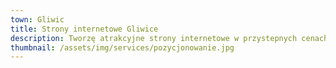 ```yaml
---
town: Gliwic
title: Strony internetowe Gliwice
description: Tworzę atrakcyjne strony internetowe w przystepnych cenach dla firm z Gliwic. Zadzwoń do mnie +48 788 660 190
thumbnail: /assets/img/services/pozycjonowanie.jpg
---
```



